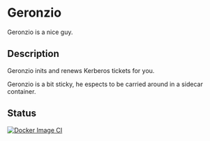 # Geronzio
Geronzio is a nice guy.

## Description

Geronzio inits and renews Kerberos tickets for you.

Geronzio is a bit sticky, he espects to be carried around in a sidecar container.

## Status

[![Docker Image CI](https://github.com/pilillo/geronzio/actions/workflows/docker-ci.yml/badge.svg?branch=main)](https://github.com/pilillo/geronzio/actions/workflows/docker-ci.yml)
